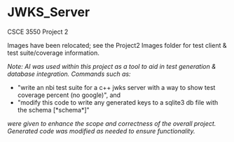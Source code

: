 # JWKS_Server
CSCE 3550 Project 2

Images have been relocated; see the Project2 Images folder for test client & test suite/coverage information.
 
*Note: AI was used within this project as a tool to aid in test generation & database integration. Commands such as:*
* "write an nbi test suite for a c++ jwks server with a way to show test coverage percent (no google)", and
* "modify this code to write any generated keys to a sqlite3 db file with the schema [\*schema*\]" 

*were given to enhance the scope and correctness of the overall project. Generated code was modified as needed to ensure functionality.*
